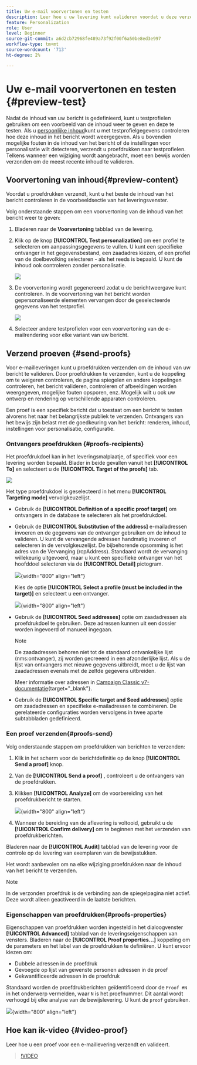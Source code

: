 ```yaml
---
title: Uw e-mail voorvertonen en testen
description: Leer hoe u uw levering kunt valideren voordat u deze verzendt
feature: Personalization
role: User
level: Beginner
source-git-commit: a6d2cb72968fe489a73f92f00f6a50be8ed3e997
workflow-type: tm+mt
source-wordcount: '713'
ht-degree: 2%

---
```


# Uw e-mail voorvertonen en testen {#preview-test}

Nadat de inhoud van uw bericht is gedefinieerd, kunt u testprofielen gebruiken om een voorbeeld van de inhoud weer te geven en deze te testen. Als u [persoonlijke inhoud](personalize.md)kunt u met testprofielgegevens controleren hoe deze inhoud in het bericht wordt weergegeven. Als u bovendien mogelijke fouten in de inhoud van het bericht of de instellingen voor personalisatie wilt detecteren, verzendt u proefdrukken naar testprofielen. Telkens wanneer een wijziging wordt aangebracht, moet een bewijs worden verzonden om de meest recente inhoud te valideren.

## Voorvertoning van inhoud{#preview-content}

Voordat u proefdrukken verzendt, kunt u het beste de inhoud van het bericht controleren in de voorbeeldsectie van het leveringsvenster.

Volg onderstaande stappen om een voorvertoning van de inhoud van het bericht weer te geven:

1. Bladeren naar de **Voorvertoning** tabblad van de levering.
1. Klik op de knop **[!UICONTROL Test personalization]** om een profiel te selecteren om aanpassingsgegevens te vullen. U kunt een specifieke ontvanger in het gegevensbestand, een zaadadres kiezen, of een profiel van de doelbevolking selecteren - als het reeds is bepaald. U kunt de inhoud ook controleren zonder personalisatie.

   ![](assets/test-personalization.png)

1. De voorvertoning wordt gegenereerd zodat u de berichtweergave kunt controleren. In de voorvertoning van het bericht worden gepersonaliseerde elementen vervangen door de geselecteerde gegevens van het testprofiel.

   ![](assets/test-personalization-with-a-recipient.png)

1. Selecteer andere testprofielen voor een voorvertoning van de e-mailrendering voor elke variant van uw bericht.

## Verzend proeven {#send-proofs}

Voor e-mailleveringen kunt u proefdrukken verzenden om de inhoud van uw bericht te valideren. Door proefdrukken te verzenden, kunt u de koppeling om te weigeren controleren, de pagina spiegelen en andere koppelingen controleren, het bericht valideren, controleren of afbeeldingen worden weergegeven, mogelijke fouten opsporen, enz. Mogelijk wilt u ook uw ontwerp en rendering op verschillende apparaten controleren.

Een proef is een specifiek bericht dat u toestaat om een bericht te testen alvorens het naar het belangrijkste publiek te verzenden. Ontvangers van het bewijs zijn belast met de goedkeuring van het bericht: renderen, inhoud, instellingen voor personalisatie, configuratie.

### Ontvangers proefdrukken {#proofs-recipients}

Het proefdrukdoel kan in het leveringsmalplaatje, of specifiek voor een levering worden bepaald. Blader in beide gevallen vanuit het **[!UICONTROL To]** en selecteert u de **[!UICONTROL Target of the proofs]** tab.

![](assets/target-of-proofs.png)

Het type proefdrukdoel is geselecteerd in het menu **[!UICONTROL Targeting mode]** vervolgkeuzelijst.

* Gebruik de **[!UICONTROL Definition of a specific proof target]** om ontvangers in de database te selecteren als het proefdrukdoel.
* Gebruik de **[!UICONTROL Substitution of the address]** e-mailadressen invoeren en de gegevens van de ontvanger gebruiken om de inhoud te valideren. U kunt de vervangende adressen handmatig invoeren of selecteren in de vervolgkeuzelijst. De bijbehorende opsomming is het adres van de Vervanging (rcpAddress).
Standaard wordt de vervanging willekeurig uitgevoerd, maar u kunt een specifieke ontvanger van het hoofddoel selecteren via de  **[!UICONTROL Detail]** pictogram.

   ![](assets/target-of-proofs-substitution-details.png){width="800" align="left"}

   Kies de optie **[!UICONTROL Select a profile (must be included in the target)]** en selecteert u een ontvanger.

   ![](assets/target-of-proofs-substitution.png){width="800" align="left"}


* Gebruik de **[!UICONTROL Seed addresses]**  optie om zaadadressen als proefdrukdoel te gebruiken. Deze adressen kunnen uit een dossier worden ingevoerd of manueel ingegaan.

   >[!NOTE]
   >
   >De zaadadressen behoren niet tot de standaard ontvankelijke lijst (nms:ontvanger), zij worden gecreeerd in een afzonderlijke lijst. Als u de lijst van ontvangers met nieuwe gegevens uitbreidt, moet u de lijst van zaadadressen evenals met de zelfde gegevens uitbreiden.

   Meer informatie over adressen in [Campaign Classic v7-documentatie](https://experienceleague.adobe.com/docs/campaign-classic/using/sending-messages/using-seed-addresses/about-seed-addresses.html){target="_blank"}.

* Gebruik de **[!UICONTROL Specific target and Seed addresses]** optie om zaadadressen en specifieke e-mailadressen te combineren. De gerelateerde configuraties worden vervolgens in twee aparte subtabbladen gedefinieerd.

### Een proef verzenden{#proofs-send}

Volg onderstaande stappen om proefdrukken van berichten te verzenden:

1. Klik in het scherm voor de berichtdefinitie op de knop **[!UICONTROL Send a proof]** knop.
1. Van de **[!UICONTROL Send a proof]** , controleert u de ontvangers van de proefdrukken.
1. Klikken **[!UICONTROL Analyze]** om de voorbereiding van het proefdrukbericht te starten.

   ![](assets/send-proof-analyze.png){width="800" align="left"}

1. Wanneer de bereiding van de aflevering is voltooid, gebruikt u de **[!UICONTROL Confirm delivery]** om te beginnen met het verzenden van proefdrukberichten.

Bladeren naar de **[!UICONTROL Audit]** tabblad van de levering voor de controle op de levering van exemplaren van de bewijsstukken.

Het wordt aanbevolen om na elke wijziging proefdrukken naar de inhoud van het bericht te verzenden.

>[!NOTE]
>
>In de verzonden proefdruk is de verbinding aan de spiegelpagina niet actief. Deze wordt alleen geactiveerd in de laatste berichten.

### Eigenschappen van proefdrukken{#proofs-properties}

Eigenschappen van proefdrukken worden ingesteld in het dialoogvenster **[!UICONTROL Advanced]** tabblad van de leveringseigenschappen van vensters. Bladeren naar de **[!UICONTROL Proof properties...]** koppeling om de parameters en het label van de proefdrukken te definiëren. U kunt ervoor kiezen om:

* Dubbele adressen in de proefdruk
* Gevoegde op lijst van gewenste personen adressen in de proef
* Gekwantificeerde adressen in de proefdruk

Standaard worden de proefdrukberichten geïdentificeerd door de `Proof #N` in het onderwerp vermelden, waar `N` is het proefnummer. Dit aantal wordt verhoogd bij elke analyse van de bewijslevering. U kunt de `proof` gebruiken.

![](assets/proof-parameters.png){width="800" align="left"}


## Hoe kan ik-video {#video-proof}

Leer hoe u een proef voor een e-maillevering verzendt en valideert.

>[!VIDEO](https://video.tv.adobe.com/v/333404)
